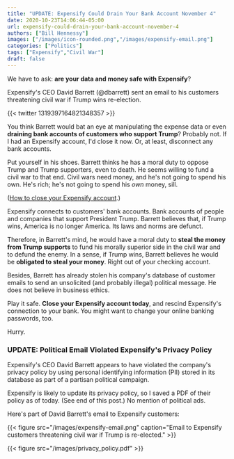```yaml
---
title: "UPDATE: Expensify Could Drain Your Bank Account November 4"
date: 2020-10-23T14:06:44-05:00
url: expensify-could-drain-your-bank-account-november-4
authors: ["Bill Hennessy"]
images: ["/images/icon-rounded.png","/images/expensify-email.png"]
categories: ["Politics"]
tags: ["Expensify","Civil War"]
draft: false
---
```

We have to ask: **are your data and money safe with Expensify**? 

Expensify's CEO David Barrett (@dbarrett) sent an email to his customers threatening civil war if Trump wins re-election. 

{{< twitter 1319397164821348357 >}}

You think Barrett would bat an eye at manipulating the expense data or even **draining bank accounts of customers who support Trump**? Probably not. If I had an Expensify account, I'd close it now. Or, at least, disconnect any bank accounts. 

Put yourself in his shoes. Barrett thinks he has a moral duty to oppose Trump and Trump supporters, even to death. He seems willing to fund a civil war to that end. Civil wars need money, and he's not going to spend his own. He's rich; he's not going to spend his *own* money, sill.

([How to close your Expensify account](https://community.expensify.com/discussion/4520/how-to-close-your-account).)

Expensify connects to customers' bank accounts. Bank accounts of people and companies that support President Trump. Barrett believes that, if Trump wins, America is no longer America. Its laws and norms are defunct. 

Therefore, in Barrett's mind, he would have a moral duty to **steal the money from Trump supports** to fund his morally superior side in the civil war and to defund the enemy. In a sense, if Trump wins, Barrett believes he would be **obligated to steal your money**. Right out of your checking account.

Besides, Barrett has already stolen his company's database of customer emails to send an unsolicited (and probably illegal) political message. He does not believe in business ethics. 

Play it safe. **Close your Expensify account today**, and rescind Expensify's connection to your bank. You might want to change your online banking passwords, too. 

Hurry.

### UPDATE: Political Email Violated Expensify's Privacy Policy

Expensify's CEO David Barrett appears to have violated the company's privacy policy by using personal identifying information (PII) stored in its database as part of a partisan political campaign. 

Expensify is likely to update its privacy policy, so I saved a PDF of their policy as of today. (See end of this post.) No mention of political ads. 


Here's part of David Barrett's email to Expensify customers:

{{< figure src="/images/expensify-email.png" caption="Email to Expensify customers threatening civil war if Trump is re-elected." >}}

{{< figure src="/images/privacy_policy.pdf" >}}

